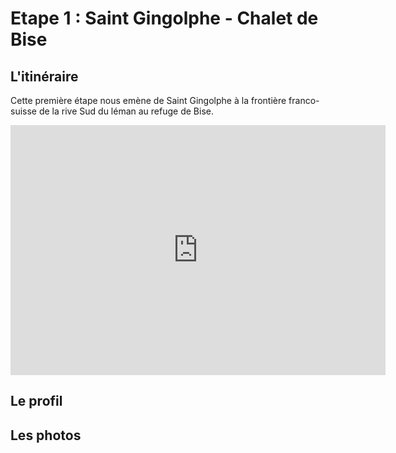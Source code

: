 # Etape 1 : Saint Gingolphe - Chalet de Bise

## L'itinéraire

Cette première étape nous emène de Saint Gingolphe à la frontière franco-suisse de la rive Sud du léman au refuge de Bise.

<iframe width="600" height="400" frameborder="0" scrolling="no" marginheight="0" marginwidth="0" sandbox="allow-forms allow-scripts allow-same-origin" src="https://www.geoportail.gouv.fr/embed/visu.html?c=6.784547456009945,46.36710666445936&z=12&l0=ORTHOIMAGERY.ORTHOPHOTOS::GEOPORTAIL:OGC:WMTS(0;h)&l1=n_vent_iso_l(0;h)&l2=GEOGRAPHICALGRIDSYSTEMS.MAPS.SCAN25TOUR.CV::GEOPORTAIL:OGC:WMTS(1)&l3=GEOGRAPHICALGRIDSYSTEMS.MAPS::GEOPORTAIL:OGC:WMTS(0;h)&d4=4850555(1)&permalink=yes" allowfullscreen></iframe>

## Le profil

## Les photos